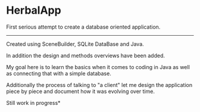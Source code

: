 # HerbalApp
First serious attempt to create a database oriented application.

-----------------------------------------------------------------------------------------------------------------------------------------------------------
Created using SceneBuilder, SQLite DataBase and Java.

In addition the design and methods overviews have been added. 

My goal here is to learn the basics when it comes to coding in Java as well as connecting that with a simple database.

Additionally the process of talking to "a client" let me design the application piece by piece and document how it was evolving over time.

Still work in progress*
